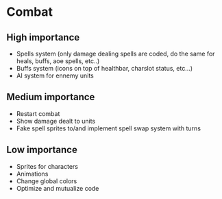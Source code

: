 # Combat

## High importance

- Spells system (only damage dealing spells are coded, do the same for heals, buffs, aoe spells, etc..)
- Buffs system (icons on top of healthbar, charslot status, etc...)
- AI system for ennemy units

## Medium importance

- Restart combat
- Show damage dealt to units
- Fake spell sprites to/and implement spell swap system with turns

## Low importance

- Sprites for characters
- Animations
- Change global colors
- Optimize and mutualize code
